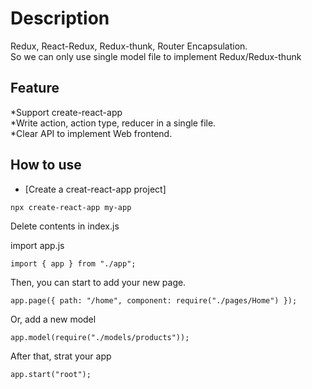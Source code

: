 # Description

Redux, React-Redux, Redux-thunk, Router Encapsulation.<br>
So we can only use single model file to implement Redux/Redux-thunk<br>

## Feature

*Support create-react-app<br>
*Write action, action type, reducer in a single file.<br>
\*Clear API to implement Web frontend.<br>

## How to use

- [Create a creat-react-app project]

```
npx create-react-app my-app
```

Delete contents in index.js

import app.js

```
import { app } from "./app";
```

Then, you can start to add your new page.

```
app.page({ path: "/home", component: require("./pages/Home") });
```

Or, add a new model

```
app.model(require("./models/products"));
```

After that, strat your app

```
app.start("root");
```
